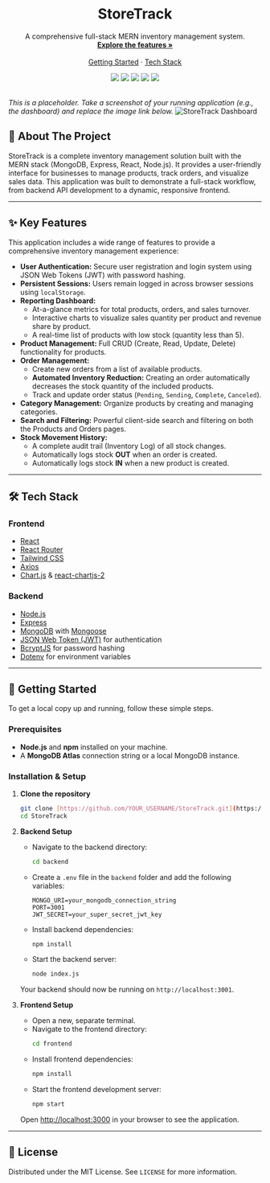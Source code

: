 <div align="center">
  <h1 align="center">
    StoreTrack
  </h1>
  <p align="center">
    A comprehensive full-stack MERN inventory management system.
    <br />
    <a href="#-key-features"><strong>Explore the features »</strong></a>
    <br />
    <br />
    <a href="#-getting-started">Getting Started</a>
    ·
    <a href="#-tech-stack">Tech Stack</a>
  </p>
</div>

<div align="center">
  <img src="https://img.shields.io/badge/MongoDB-47A248?style=for-the-badge&logo=mongodb&logoColor=white" />
  <img src="https://img.shields.io/badge/Express.js-000000?style=for-the-badge&logo=express&logoColor=white" />
  <img src="https://img.shields.io/badge/React-20232A?style=for-the-badge&logo=react&logoColor=61DAFB" />
  <img src="https://img.shields.io/badge/Node.js-339933?style=for-the-badge&logo=nodedotjs&logoColor=white" />
  <img src="https://img.shields.io/badge/Tailwind_CSS-38B2AC?style=for-the-badge&logo=tailwind-css&logoColor=white" />
</div>
<br />

*This is a placeholder. Take a screenshot of your running application (e.g., the dashboard) and replace the image link below.*
![StoreTrack Dashboard](./StoreTrack-dashboard.png)


## 📖 About The Project

StoreTrack is a complete inventory management solution built with the MERN stack (MongoDB, Express, React, Node.js). It provides a user-friendly interface for businesses to manage products, track orders, and visualize sales data. This application was built to demonstrate a full-stack workflow, from backend API development to a dynamic, responsive frontend.

---

## ✨ Key Features

This application includes a wide range of features to provide a comprehensive inventory management experience:

* **User Authentication:** Secure user registration and login system using JSON Web Tokens (JWT) with password hashing.
* **Persistent Sessions:** Users remain logged in across browser sessions using `localStorage`.
* **Reporting Dashboard:**
    * At-a-glance metrics for total products, orders, and sales turnover.
    * Interactive charts to visualize sales quantity per product and revenue share by product.
    * A real-time list of products with low stock (quantity less than 5).
* **Product Management:** Full CRUD (Create, Read, Update, Delete) functionality for products.
* **Order Management:**
    * Create new orders from a list of available products.
    * **Automated Inventory Reduction:** Creating an order automatically decreases the stock quantity of the included products.
    * Track and update order status (`Pending`, `Sending`, `Complete`, `Canceled`).
* **Category Management:** Organize products by creating and managing categories.
* **Search and Filtering:** Powerful client-side search and filtering on both the Products and Orders pages.
* **Stock Movement History:**
    * A complete audit trail (Inventory Log) of all stock changes.
    * Automatically logs stock **OUT** when an order is created.
    * Automatically logs stock **IN** when a new product is created.

---

## 🛠️ Tech Stack

### Frontend
* [React](https://reactjs.org/)
* [React Router](https://reactrouter.com/)
* [Tailwind CSS](https://tailwindcss.com/)
* [Axios](https://axios-http.com/)
* [Chart.js](https://www.chartjs.org/) & [react-chartjs-2](https://react-chartjs-2.js.org/)

### Backend
* [Node.js](https://nodejs.org/)
* [Express](https://expressjs.com/)
* [MongoDB](https://www.mongodb.com/) with [Mongoose](https://mongoosejs.com/)
* [JSON Web Token (JWT)](https://jwt.io/) for authentication
* [BcryptJS](https://www.npmjs.com/package/bcryptjs) for password hashing
* [Dotenv](https://www.npmjs.com/package/dotenv) for environment variables

---

## 🚀 Getting Started

To get a local copy up and running, follow these simple steps.

### Prerequisites

* **Node.js** and **npm** installed on your machine.
* A **MongoDB Atlas** connection string or a local MongoDB instance.

### Installation & Setup

1.  **Clone the repository**
    ```sh
    git clone [https://github.com/YOUR_USERNAME/StoreTrack.git](https://github.com/YOUR_USERNAME/StoreTrack.git)
    cd StoreTrack
    ```

2.  **Backend Setup**
    * Navigate to the backend directory:
        ```sh
        cd backend
        ```
    * Create a `.env` file in the `backend` folder and add the following variables:
        ```env
        MONGO_URI=your_mongodb_connection_string
        PORT=3001
        JWT_SECRET=your_super_secret_jwt_key
        ```
    * Install backend dependencies:
        ```sh
        npm install
        ```
    * Start the backend server:
        ```sh
        node index.js
        ```
    Your backend should now be running on `http://localhost:3001`.

3.  **Frontend Setup**
    * Open a new, separate terminal.
    * Navigate to the frontend directory:
        ```sh
        cd frontend
        ```
    * Install frontend dependencies:
        ```sh
        npm install
        ```
    * Start the frontend development server:
        ```sh
        npm start
        ```
    Open [http://localhost:3000](http://localhost:3000) in your browser to see the application.

---

## 📄 License

Distributed under the MIT License. See `LICENSE` for more information.
